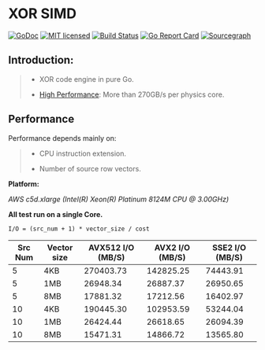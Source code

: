 # XOR SIMD

[![GoDoc][1]][2] [![MIT licensed][3]][4] [![Build Status][5]][6] [![Go Report Card][7]][8] [![Sourcegraph][9]][10]

[1]: https://godoc.org/github.com/templexxx/xorsimd?status.svg
[2]: https://godoc.org/github.com/templexxx/xorsimd
[3]: https://img.shields.io/badge/license-MIT-blue.svg
[4]: LICENSE
[5]: https://github.com/templexxx/xorsimd/workflows/unit-test/badge.svg
[6]: https://github.com/templexxx/xorsimd
[7]: https://goreportcard.com/badge/github.com/templexxx/xorsimd
[8]: https://goreportcard.com/report/github.com/templexxx/xorsimd
[9]: https://sourcegraph.com/github.com/templexxx/xorsimd/-/badge.svg
[10]: https://sourcegraph.com/github.com/templexxx/xorsimd?badge

## Introduction:

>- XOR code engine in pure Go.
>
>- [High Performance](https://github.com/templexxx/xorsimd#performance): 
More than 270GB/s per physics core. 

## Performance

Performance depends mainly on:

>- CPU instruction extension.
>
>- Number of source row vectors.

**Platform:** 

*AWS c5d.xlarge (Intel(R) Xeon(R) Platinum 8124M CPU @ 3.00GHz)*

**All test run on a single Core.**

`I/O = (src_num + 1) * vector_size / cost`

| Src Num  | Vector size | AVX512 I/O (MB/S) |  AVX2 I/O (MB/S) |SSE2 I/O (MB/S) |
|-------|-------------|-------------|---------------|---------------|
|5|4KB|     270403.73    |     142825.25    |    74443.91    |
|5|1MB|    26948.34     |   26887.37 	      |     26950.65     | 
|5|8MB|     17881.32     |    17212.56      |  16402.97      | 
|10|4KB|     190445.30    |   102953.59      |   53244.04       |  
|10|1MB|   26424.44     |     26618.65   |    26094.39    |   
|10|8MB|   15471.31      |     14866.72      |    13565.80      |  
